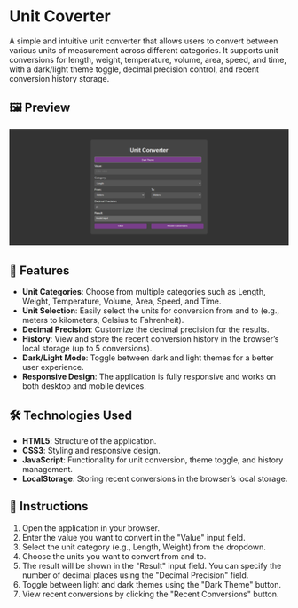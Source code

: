# Unit Coverter

A simple and intuitive unit converter that allows users to convert between various units of measurement across different categories. It supports unit conversions for length, weight, temperature, volume, area, speed, and time, with a dark/light theme toggle, decimal precision control, and recent conversion history storage.

## 🖼️ Preview
![Unit_Converter Screenshot](unitconverter.png)

## 🚀 Features

- **Unit Categories**: Choose from multiple categories such as Length, Weight, Temperature, Volume, Area, Speed, and Time.
- **Unit Selection**: Easily select the units for conversion from and to (e.g., meters to kilometers, Celsius to Fahrenheit).
- **Decimal Precision**: Customize the decimal precision for the results.
- **History**: View and store the recent conversion history in the browser’s local storage (up to 5 conversions).
- **Dark/Light Mode**: Toggle between dark and light themes for a better user experience.
- **Responsive Design**: The application is fully responsive and works on both desktop and mobile devices.

## 🛠️ Technologies Used

- **HTML5**: Structure of the application.
- **CSS3**: Styling and responsive design.
- **JavaScript**: Functionality for unit conversion, theme toggle, and history management.
- **LocalStorage**: Storing recent conversions in the browser’s local storage.

## 📜 Instructions

1. Open the application in your browser.
2. Enter the value you want to convert in the "Value" input field.
3. Select the unit category (e.g., Length, Weight) from the dropdown.
4. Choose the units you want to convert from and to.
5. The result will be shown in the "Result" input field. You can specify the number of decimal places using the "Decimal Precision" field.
6. Toggle between light and dark themes using the "Dark Theme" button.
7. View recent conversions by clicking the "Recent Conversions" button.

